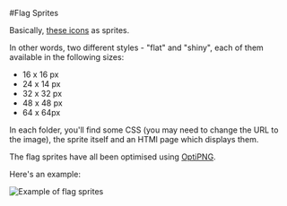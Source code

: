 #Flag Sprites

Basically, [these icons](https://www.gosquared.com/resources/flag-icons/) as sprites.

In other words, two different styles - "flat" and "shiny", each of them available in the following sizes:

* 16 x 16 px
* 24 x 14 px
* 32 x 32 px
* 48 x 48 px
* 64 x 64px

In each folder, you'll find some CSS (you may need to change the URL to the image), the sprite itself and an HTMl page which displays them.

The flag sprites have all been optimised using [OptiPNG](http://optipng.sourceforge.net/).

Here's an example:

![Example of flag sprites](https://raw.githubusercontent.com/lukaswhite/World-Flag-Sprites/master/shiny/48/flags.png)